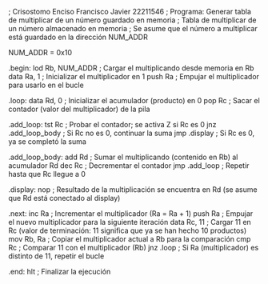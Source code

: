 ; Crisostomo Enciso Francisco Javier 22211546
; Programa: Generar tabla de multiplicar de un número guardado en memoria
; Tabla de multiplicar de un número almacenado en memoria
; Se asume que el número a multiplicar está guardado en la dirección NUM_ADDR

NUM_ADDR = 0x10

.begin:
    lod Rb, NUM_ADDR    ; Cargar el multiplicando desde memoria en Rb
    data Ra, 1           ; Inicializar el multiplicador en 1
    push Ra              ; Empujar el multiplicador para usarlo en el bucle

.loop:
    data Rd, 0           ; Inicializar el acumulador (producto) en 0
    pop Rc               ; Sacar el contador (valor del multiplicador) de la pila

.add_loop:
    tst Rc               ; Probar el contador; se activa Z si Rc es 0
    jnz .add_loop_body   ; Si Rc no es 0, continuar la suma
    jmp .display         ; Si Rc es 0, ya se completó la suma

.add_loop_body:
    add Rd             ; Sumar el multiplicando (contenido en Rb) al acumulador Rd
    dec Rc             ; Decrementar el contador
    jmp .add_loop      ; Repetir hasta que Rc llegue a 0

.display:
    nop                ; Resultado de la multiplicación se encuentra en Rd (se asume que Rd está conectado al display)
    
.next:
    inc Ra             ; Incrementar el multiplicador (Ra = Ra + 1)
    push Ra            ; Empujar el nuevo multiplicador para la siguiente iteración
    data Rc, 11        ; Cargar 11 en Rc (valor de terminación: 11 significa que ya se han hecho 10 productos)
    mov Rb, Ra         ; Copiar el multiplicador actual a Rb para la comparación
    cmp Rc             ; Comparar 11 con el multiplicador (Rb)
    jnz .loop          ; Si Ra (multiplicador) es distinto de 11, repetir el bucle

.end:
    hlt                ; Finalizar la ejecución
